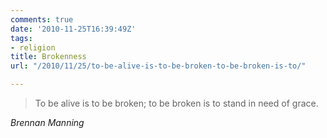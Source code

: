 ```yaml
---
comments: true
date: '2010-11-25T16:39:49Z'
tags:
- religion
title: Brokenness
url: "/2010/11/25/to-be-alive-is-to-be-broken-to-be-broken-is-to/"

---
```

<blockquote class="big">To be alive is to be broken; to be broken is to stand in need of grace.</blockquote>

<cite class="big">Brennan Manning</cite>




